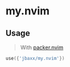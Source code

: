 # my.nvim

## Usage

> With [packer.nvim](https://github.com/wbthomason/packer.nvim)

```lua
use({'jbaxx/my.nvim'})
```
